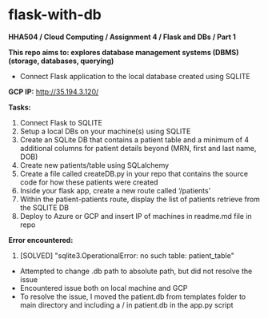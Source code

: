 # flask-with-db
**HHA504 / Cloud Computing / Assignment 4 / Flask and DBs / Part 1**

**This repo aims to: explores database management systems (DBMS) (storage, databases, querying)**
- Connect Flask application to the local database created using SQLITE

**GCP IP:** http://35.194.3.120/ 

**Tasks:**
1. Connect Flask to SQLITE
2. Setup a local DBs on your machine(s) using SQLITE
3. Create an SQLite DB that contains a patient table and a minimum of 4 additional columns for patient details beyond (MRN, first and last name, DOB)
4. Create new patients/table using SQLalchemy
5. Create a file called createDB.py in your repo that contains the source code for how these patients were created
6. Inside your flask app, create a new route called ‘/patients’
7. Within the patient-patients route, display the list of patients retrieve from the SQLITE DB
8. Deploy to Azure or GCP and insert IP of machines in readme.md file in repo



**Error encountered:**
1. [SOLVED] "sqlite3.OperationalError: no such table: patient_table"
- Attempted to change .db path to absolute path, but did not resolve the issue
- Encountered issue both on local machine and GCP
- To resolve the issue, I moved the patient.db from templates folder to main directory and including a / in patient.db in the app.py script
